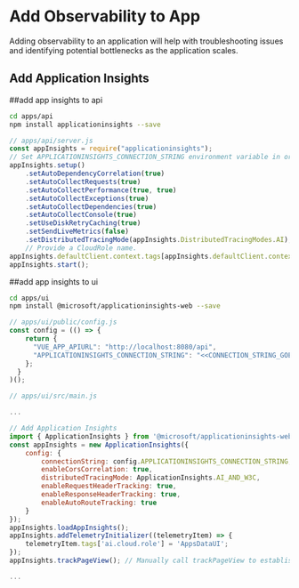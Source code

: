 # Add Observability to App

Adding observability to an application will help with troubleshooting issues and identifying potential bottlenecks as the application scales.

## Add Application Insights

##add app insights to api
```bash
cd apps/api
npm install applicationinsights --save
```

```javascript
// apps/api/server.js
const appInsights = require("applicationinsights");
// Set APPLICATIONINSIGHTS_CONNECTION_STRING environment variable in order to not have to pass it via setup("<connection_string>").
appInsights.setup()
    .setAutoDependencyCorrelation(true)
    .setAutoCollectRequests(true)
    .setAutoCollectPerformance(true, true)
    .setAutoCollectExceptions(true)
    .setAutoCollectDependencies(true)
    .setAutoCollectConsole(true)
    .setUseDiskRetryCaching(true)
    .setSendLiveMetrics(false)
    .setDistributedTracingMode(appInsights.DistributedTracingModes.AI);
    // Provide a CloudRole name.
appInsights.defaultClient.context.tags[appInsights.defaultClient.context.keys.cloudRole] = "AppsDataAPI"
appInsights.start();
```

##add app insights to ui
```bash
cd apps/ui
npm install @microsoft/applicationinsights-web --save
```

```javascript
// apps/ui/public/config.js
const config = (() => {
    return {
      "VUE_APP_APIURL": "http://localhost:8080/api",
      "APPLICATIONINSIGHTS_CONNECTION_STRING": "<<CONNECTION_STRING_GOES_HERE>>"
    };
  }
)();
```

```javascript
// apps/ui/src/main.js

...

// Add Application Insights
import { ApplicationInsights } from '@microsoft/applicationinsights-web'
const appInsights = new ApplicationInsights({
    config: {
        connectionString: config.APPLICATIONINSIGHTS_CONNECTION_STRING,
        enableCorsCorrelation: true,
        distributedTracingMode: ApplicationInsights.AI_AND_W3C,
        enableRequestHeaderTracking: true,
        enableResponseHeaderTracking: true,
        enableAutoRouteTracking: true
    }
});
appInsights.loadAppInsights();
appInsights.addTelemetryInitializer((telemetryItem) => {
    telemetryItem.tags['ai.cloud.role'] = 'AppsDataUI';
});
appInsights.trackPageView(); // Manually call trackPageView to establish the current user/session/pageview

...
```
